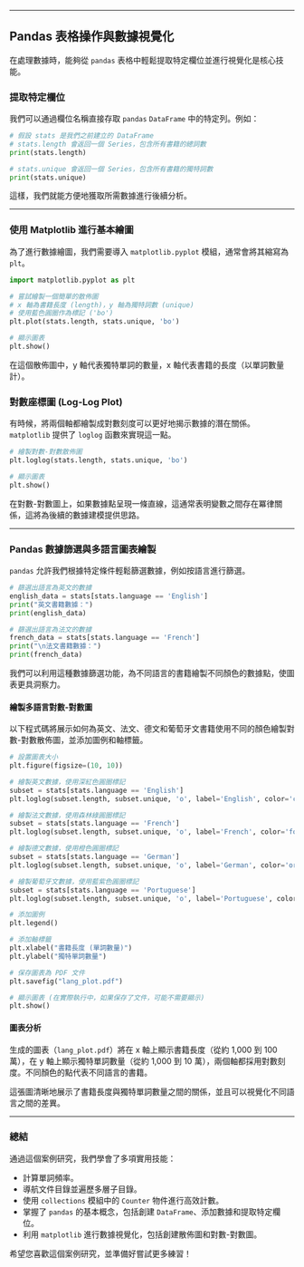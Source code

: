 -----

## Pandas 表格操作與數據視覺化

在處理數據時，能夠從 `pandas` 表格中輕鬆提取特定欄位並進行視覺化是核心技能。

### 提取特定欄位

我們可以通過欄位名稱直接存取 `pandas` `DataFrame` 中的特定列。例如：

```python
# 假設 stats 是我們之前建立的 DataFrame
# stats.length 會返回一個 Series，包含所有書籍的總詞數
print(stats.length)

# stats.unique 會返回一個 Series，包含所有書籍的獨特詞數
print(stats.unique)
```

這樣，我們就能方便地獲取所需數據進行後續分析。

-----

### 使用 Matplotlib 進行基本繪圖

為了進行數據繪圖，我們需要導入 `matplotlib.pyplot` 模組，通常會將其縮寫為 `plt`。

```python
import matplotlib.pyplot as plt

# 嘗試繪製一個簡單的散佈圖
# x 軸為書籍長度 (length)，y 軸為獨特詞數 (unique)
# 使用藍色圓圈作為標記 ('bo')
plt.plot(stats.length, stats.unique, 'bo')

# 顯示圖表
plt.show()
```

在這個散佈圖中，y 軸代表獨特單詞的數量，x 軸代表書籍的長度（以單詞數量計）。

### 對數座標圖 (Log-Log Plot)

有時候，將兩個軸都繪製成對數刻度可以更好地揭示數據的潛在關係。`matplotlib` 提供了 `loglog` 函數來實現這一點。

```python
# 繪製對數-對數散佈圖
plt.loglog(stats.length, stats.unique, 'bo')

# 顯示圖表
plt.show()
```

在對數-對數圖上，如果數據點呈現一條直線，這通常表明變數之間存在冪律關係，這將為後續的數據建模提供思路。

-----

### Pandas 數據篩選與多語言圖表繪製

`pandas` 允許我們根據特定條件輕鬆篩選數據，例如按語言進行篩選。

```python
# 篩選出語言為英文的數據
english_data = stats[stats.language == 'English']
print("英文書籍數據：")
print(english_data)

# 篩選出語言為法文的數據
french_data = stats[stats.language == 'French']
print("\n法文書籍數據：")
print(french_data)
```

我們可以利用這種數據篩選功能，為不同語言的書籍繪製不同顏色的數據點，使圖表更具洞察力。

#### 繪製多語言對數-對數圖

以下程式碼將展示如何為英文、法文、德文和葡萄牙文書籍使用不同的顏色繪製對數-對數散佈圖，並添加圖例和軸標籤。

```python
# 設置圖表大小
plt.figure(figsize=(10, 10))

# 繪製英文數據，使用深紅色圓圈標記
subset = stats[stats.language == 'English']
plt.loglog(subset.length, subset.unique, 'o', label='English', color='crimson')

# 繪製法文數據，使用森林綠圓圈標記
subset = stats[stats.language == 'French']
plt.loglog(subset.length, subset.unique, 'o', label='French', color='forestgreen')

# 繪製德文數據，使用橙色圓圈標記
subset = stats[stats.language == 'German']
plt.loglog(subset.length, subset.unique, 'o', label='German', color='orange')

# 繪製葡萄牙文數據，使用藍紫色圓圈標記
subset = stats[stats.language == 'Portuguese']
plt.loglog(subset.length, subset.unique, 'o', label='Portuguese', color='blueviolet')

# 添加圖例
plt.legend()

# 添加軸標籤
plt.xlabel("書籍長度 (單詞數量)")
plt.ylabel("獨特單詞數量")

# 保存圖表為 PDF 文件
plt.savefig("lang_plot.pdf")

# 顯示圖表 (在實際執行中，如果保存了文件，可能不需要顯示)
plt.show()
```

#### 圖表分析

生成的圖表（`lang_plot.pdf`）將在 x 軸上顯示書籍長度（從約 1,000 到 100 萬），在 y 軸上顯示獨特單詞數量（從約 1,000 到 10 萬），兩個軸都採用對數刻度。不同顏色的點代表不同語言的書籍。

這張圖清晰地展示了書籍長度與獨特單詞數量之間的關係，並且可以視覺化不同語言之間的差異。

-----

### 總結

通過這個案例研究，我們學會了多項實用技能：

  * 計算單詞頻率。
  * 導航文件目錄並遍歷多層子目錄。
  * 使用 `collections` 模組中的 `Counter` 物件進行高效計數。
  * 掌握了 `pandas` 的基本概念，包括創建 `DataFrame`、添加數據和提取特定欄位。
  * 利用 `matplotlib` 進行數據視覺化，包括創建散佈圖和對數-對數圖。

希望您喜歡這個案例研究，並準備好嘗試更多練習！
